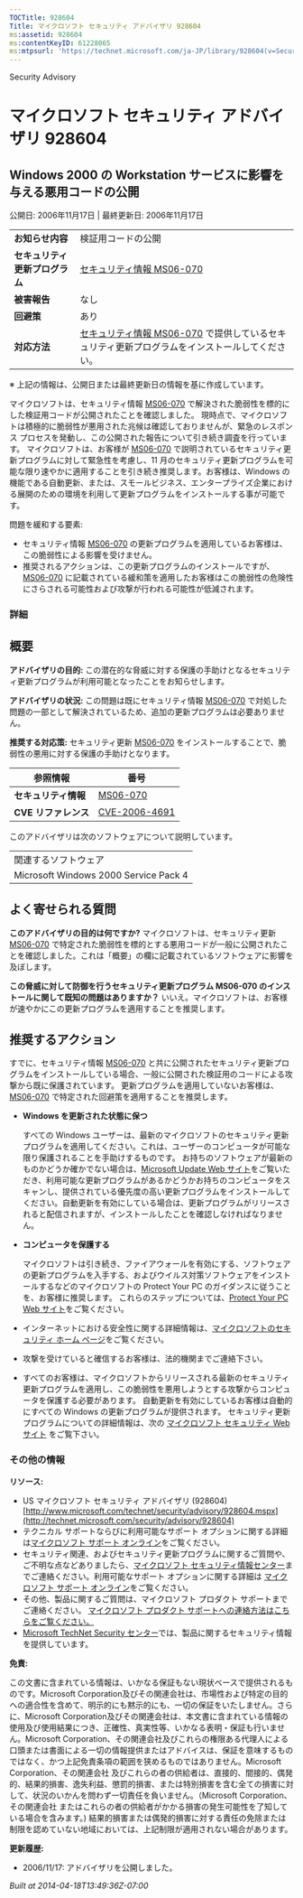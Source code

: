 ```yaml
---
TOCTitle: 928604
Title: マイクロソフト セキュリティ アドバイザリ 928604
ms:assetid: 928604
ms:contentKeyID: 61228065
ms:mtpsurl: 'https://technet.microsoft.com/ja-JP/library/928604(v=Security.10)'
---
```


Security Advisory

マイクロソフト セキュリティ アドバイザリ 928604
===============================================

Windows 2000 の Workstation サービスに影響を与える悪用コードの公開
------------------------------------------------------------------

公開日: 2006年11月17日 | 最終更新日: 2006年11月17日

|                                |                                                                                                                                                           |
|--------------------------------|-----------------------------------------------------------------------------------------------------------------------------------------------------------|
| **お知らせ内容**               | 検証用コードの公開                                                                                                                                        |
| **セキュリティ更新プログラム** | [セキュリティ情報 MS06-070](http://technet.microsoft.com/security/bulletin/ms06-070)                                                                      |
| **被害報告**                   | なし                                                                                                                                                      |
| **回避策**                     | あり                                                                                                                                                      |
| **対応方法**                   | [セキュリティ情報 MS06-070](http://technet.microsoft.com/security/bulletin/ms06-070) で提供しているセキュリティ更新プログラムをインストールしてください。 |

※ 上記の情報は、公開日または最終更新日の情報を基に作成しています。

マイクロソフトは、セキュリティ情報 [MS06-070](http://technet.microsoft.com/security/bulletin/ms06-070) で解決された脆弱性を標的にした検証用コードが公開されたことを確認しました。 現時点で、マイクロソフトは積極的に脆弱性が悪用された兆候は確認しておりませんが、緊急のレスポンス プロセスを発動し、この公開された報告について引き続き調査を行っています。
マイクロソフトは、お客様が [MS06-070](http://technet.microsoft.com/security/bulletin/ms06-070) で説明されているセキュリティ更新プログラムに対して緊急性を考慮し、11 月のセキュリティ更新プログラムを可能な限り速やかに適用することを引き続き推奨します。お客様は、Windows の機能である自動更新、または、スモールビジネス、エンタープライズ企業における展開のための環境を利用して更新プログラムをインストールする事が可能です。

問題を緩和する要素:

-   セキュリティ情報 [MS06-070](http://technet.microsoft.com/security/bulletin/ms06-070) の更新プログラムを適用しているお客様は、この脆弱性による影響を受けません。
-   推奨されるアクションは、この更新プログラムのインストールですが、[MS06-070](http://technet.microsoft.com/security/bulletin/ms06-070) に記載されている緩和策を適用したお客様はこの脆弱性の危険性にさらされる可能性および攻撃が行われる可能性が低減されます。

### 詳細

概要
----

<span></span>
**アドバイザリの目的:** この潜在的な脅威に対する保護の手助けとなるセキュリティ更新プログラムが利用可能となったことをお知らせします。

**アドバイザリの状況:** この問題は既にセキュリティ情報 [MS06-070](http://technet.microsoft.com/security/bulletin/ms06-070) で対処した問題の一部として解決されているため、追加の更新プログラムは必要ありません。

**推奨する対応策:** セキュリティ更新 [MS06-070](http://technet.microsoft.com/security/bulletin/ms06-070) をインストールすることで、脆弱性の悪用に対する保護の手助けとなります。

| 参照情報             | 番号                                                                             |
|----------------------|----------------------------------------------------------------------------------|
| **セキュリティ情報** | [MS06-070](http://technet.microsoft.com/security/bulletin/ms06-070)              |
| **CVE リファレンス** | [CVE-2006-4691](http://www.cve.mitre.org/cgi-bin/cvename.cgi?name=cve-2006-4691) |

このアドバイザリは次のソフトウェアについて説明しています。

|                                       |
|---------------------------------------|
| 関連するソフトウェア                  |
| Microsoft Windows 2000 Service Pack 4 |

よく寄せられる質問
------------------

<span></span>
**このアドバイザリの目的は何ですか?**
マイクロソフトは、セキュリティ更新 [MS06-070](http://technet.microsoft.com/security/bulletin/ms06-070) で特定された脆弱性を標的とする悪用コードが一般に公開されたことを確認しました。これは「概要」の欄に記載されているソフトウェアに影響を及ぼします。

**この脅威に対して防御を行うセキュリティ更新プログラム MS06-070 のインストールに関して既知の問題はありますか？**
いいえ。マイクロソフトは、お客様が速やかにこの更新プログラムを適用することを推奨します。

推奨するアクション
------------------

<span></span>
すでに、セキュリティ情報 [MS06-070](http://technet.microsoft.com/security/bulletin/ms06-070) と共に公開されたセキュリティ更新プログラムをインストールしている場合、一般に公開された検証用のコードによる攻撃から既に保護されています。 更新プログラムを適用していないお客様は、[MS06-070](http://technet.microsoft.com/security/bulletin/ms06-070) で特定された回避策を適用することを推奨します。

-   **Windows を更新された状態に保つ**

    すべての Windows ユーザーは、最新のマイクロソフトのセキュリティ更新プログラムを適用してください。これは、ユーザーのコンピュータが可能な限り保護されることを手助けするものです。 お持ちのソフトウェアが最新のものかどうか確かでない場合は、[Microsoft Update Web サイト](http://update.microsoft.com/microsoftupdate/)をご覧いただき、利用可能な更新プログラムがあるかどうかお持ちのコンピュータをスキャンし、提供されている優先度の高い更新プログラムをインストールしてください。自動更新を有効にしている場合は、更新プログラムがリリースされると配信されますが、インストールしたことを確認しなければなりません。

-   **コンピュータを保護する**

    マイクロソフトは引き続き、ファイアウォールを有効にする、ソフトウェアの更新プログラムを入手する、およびウイルス対策ソフトウェアをインストールするなどのマイクロソフトの Protect Your PC のガイダンスに従うことを、お客様に推奨します。 これらのステップについては、[Protect Your PC Web サイト](http://www.microsoft.com/japan/protect/)をご覧ください。

-   インターネットにおける安全性に関する詳細情報は、[マイクロソフトのセキュリティ ホーム ページ](http://www.microsoft.com/japan/security/default.mspx)をご覧ください。
-   攻撃を受けていると確信するお客様は、法的機関までご連絡下さい。
-   すべてのお客様は、マイクロソフトからリリースされる最新のセキュリティ更新プログラムを適用し、この脆弱性を悪用しようとする攻撃からコンピュータを保護する必要があります。 自動更新を有効にしているお客様は自動的にすべての Windows の更新プログラムが提供されます。 セキュリティ更新プログラムについての詳細情報は、次の [マイクロソフト セキュリティ Web サイト](http://www.microsoft.com/japan/security) をご覧下さい。

### その他の情報

**リソース:**

-   US マイクロソフト セキュリティ アドバイザリ (928604)
    [http://www.microsoft.com/technet/security/advisory/928604.mspx](http://technet.microsoft.com/security/advisory/928604)
-   テクニカル サポートならびに利用可能なサポート オプションに関する詳細は[マイクロソフト サポート オンライン](http://support.microsoft.com/)をご覧ください。
-   セキュリティ関連、およびセキュリティ更新プログラムに関するご質問や、ご不明な点などありましたら、[マイクロソフト セキュリティ情報センター](http://www.microsoft.com/japan/security/sicinfo.mspx)までご連絡ください。利用可能なサポート オプションに関する詳細は [マイクロソフト サポート オンライン](http://support.microsoft.com/)をご覧ください。
-   その他、製品に関するご質問は、マイクロソフト プロダクト サポートまでご連絡ください。 [マイクロソフト プロダクト サポートへの連絡方法はこちらをご覧ください。](http://support.microsoft.com/select/?target=assistance)
-   [Microsoft TechNet Security センター](http://technet.microsoft.com/ja-jp/security/default.aspx)では、製品に関するセキュリティ情報を提供しています。

**免責:**

この文書に含まれている情報は、いかなる保証もない現状ベースで提供されるものです。Microsoft Corporation及びその関連会社は、市場性および特定の目的への適合性を含めて、明示的にも黙示的にも、一切の保証をいたしません。さらに、Microsoft Corporation及びその関連会社は、本文書に含まれている情報の使用及び使用結果につき、正確性、真実性等、いかなる表明・保証も行いません。Microsoft Corporation、その関連会社及びこれらの権限ある代理人による口頭または書面による一切の情報提供またはアドバイスは、保証を意味するものではなく、かつ上記免責条項の範囲を狭めるものではありません。Microsoft Corporation、その関連会社 及びこれらの者の供給者は、直接的、間接的、偶発的、結果的損害、逸失利益、懲罰的損害、または特別損害を含む全ての損害に対して、状況のいかんを問わず一切責任を負いません。（Microsoft Corporation、その関連会社 またはこれらの者の供給者がかかる損害の発生可能性を了知している場合を含みます。) 結果的損害または偶発的損害に対する責任の免除または制限を認めていない地域においては、上記制限が適用されない場合があります。

**更新履歴:**

-   2006/11/17: アドバイザリを公開しました。

*Built at 2014-04-18T13:49:36Z-07:00*
